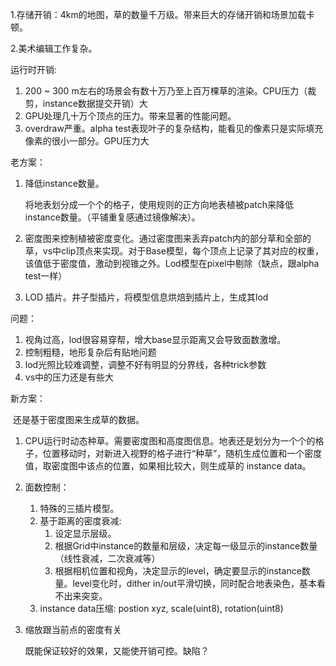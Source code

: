 1.存储开销：4km的地图，草的数量千万级。带来巨大的存储开销和场景加载卡顿。

2.美术编辑工作复杂。

运行时开销:

1. 200 ~ 300 m左右的场景会有数十万乃至上百万棵草的渲染。CPU压力（裁剪，instance数据提交开销）大
2. GPU处理几十万个顶点的压力。带来显著的性能问题。
3. overdraw严重。alpha test表现叶子的复杂结构，能看见的像素只是实际填充像素的很小一部分。GPU压力大

老方案：

1. 降低instance数量。

   将地表划分成一个个的格子，使用规则的正方向地表植被patch来降低instance数量。（平铺重复感通过镜像解决）。

2. 密度图来控制植被密度变化。通过密度图来丢弃patch内的部分草和全部的草，vs中clip顶点来实现。对于Base模型，每个顶点上记录了其对应的权重，该值低于密度值，激动到视锥之外。Lod模型在pixel中剔除（缺点，跟alpha test一样）

3. LOD 插片。井子型插片，将模型信息烘焙到插片上，生成其lod

问题：

1. 视角过高，lod很容易穿帮，增大base显示距离又会导致面数激增。
2. 控制粗糙，地形复杂后有贴地问题
3. lod光照比较难调整，调整不好有明显的分界线，各种trick参数
4. vs中的压力还是有些大

新方案：

​    还是基于密度图来生成草的数据。

1. CPU运行时动态种草。需要密度图和高度图信息。地表还是划分为一个个的格子，位置移动时，对新进入视野的格子进行“种草”，随机生成位置和一个密度值，取密度图中该点的位置，如果相比较大，则生成草的 instance data。

2. 面数控制：

   1. 特殊的三插片模型。
   2. 基于距离的密度衰减:
      1.  设定显示层级。
      2. 根据Grid中instance的数量和层级，决定每一级显示的instance数量（线性衰减，二次衰减等）
      3. 根据相机位置和视角，决定显示的level，确定要显示的instance数量。level变化时，dither in/out平滑切换，同时配合地表染色，基本看不出来突变。
   3. instance data压缩: postion xyz,  scale(uint8), rotation(uint8)
4. 缩放跟当前点的密度有关
   
   既能保证较好的效果，又能使开销可控。缺陷？